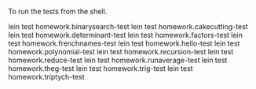 To run the tests from the shell.

lein test homework.binarysearch-test
lein test homework.cakecutting-test
lein test homework.determinant-test
lein test homework.factors-test
lein test homework.frenchnames-test
lein test homework.hello-test
lein test homework.polynomial-test
lein test homework.recursion-test
lein test homework.reduce-test
lein test homework.runaverage-test
lein test homework.theg-test
lein test homework.trig-test
lein test homework.triptych-test
